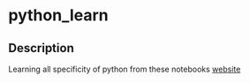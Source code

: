 # python_learn

## Description

Learning all specificity of python from these notebooks [website](https://github.com/jerry-git/learn-python3)
